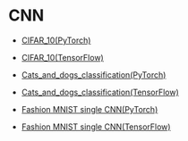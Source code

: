 # CNN  

* [CIFAR_10(PyTorch)](https://github.com/galaxy1014/TorchAndTensorflow/blob/main/CNN/CIFAR_10(PyTorch).py)

* [CIFAR_10(TensorFlow)](https://github.com/galaxy1014/TorchAndTensorflow/blob/main/CNN/CIFAR_10(TensorFlow).py)

* [Cats_and_dogs_classification(PyTorch)](https://github.com/galaxy1014/TorchAndTensorflow/blob/main/CNN/Cats_and_dogs_classification(PyTorch).py)  

* [Cats_and_dogs_classification(TensorFlow)](https://github.com/galaxy1014/TorchAndTensorflow/blob/main/CNN/Cats_and_dogs_classification(TensorFlow).py)

* [Fashion MNIST single CNN(PyTorch)](https://github.com/galaxy1014/TorchAndTensorflow/blob/main/CNN/Fashion%20MNIST%20single%20CNN(PyTorch).py)

* [Fashion MNIST single CNN(TensorFlow)](https://github.com/galaxy1014/TorchAndTensorflow/blob/main/CNN/Fashion%20MNIST%20single%20CNN(TensorFlow).py)
